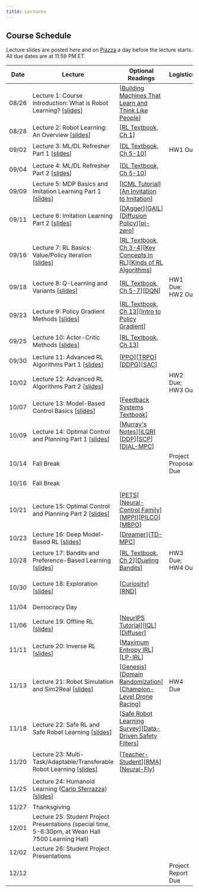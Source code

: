 ```yaml
---
title: Lectures
---
```


## Course Schedule

Lecture slides are posted here and on [Piazza](https://piazza.com/cmu/fall2025/16831/home) a day before the lecture starts. All due dates are at 11:59 PM ET.

| Date | Lecture| Optional Readings | Logistics | Topic Groups|
|------------|--------------------------------------------------------------------------------------------------|--------------------------------------------------------------------------------------------------------------------------|-----------------------------------|--------------------------------------------|
| 08/26| Lecture 1: Course Introduction: What is Robot Learning? [[slides](https://drive.google.com/file/d/1BDNXjOBxfP50mi9NN30HVuFdQIDJVjwB/view?usp=sharing)] | [[Building Machines That Learn and Think Like People](https://arxiv.org/abs/1604.00289)]|| 🔴 Introduction   |
| 08/28| Lecture 2: Robot Learning: An Overview [[slides](https://drive.google.com/file/d/1csE3wI_l-vvfxEm1CPAGs-c0DiZptHew/view?usp=sharing)]| [[RL Textbook, Ch 1](http://incompleteideas.net/book/RLbook2018.pdf)]  || 🔴 Introduction   |
| 09/02| Lecture 3: ML/DL Refresher Part 1 [[slides](https://drive.google.com/file/d/1DBU-SAEHJF-uSagzAN7dQojKTyVStBjG/view?usp=sharing)] | [[DL Textbook, Ch 5-10](https://www.deeplearningbook.org/)]| HW1 Out   | 🟠 ML/DL Refresher|
| 09/04| Lecture 4: ML/DL Refresher Part 2 [[slides](https://drive.google.com/file/d/1MqjeN4kWHewy-mrUWkCodfU8yqx6UmGV/view?usp=sharing)] | [[DL Textbook, Ch 5-10](https://www.deeplearningbook.org/)]|| 🟠 ML/DL Refresher|
| 09/09| Lecture 5: MDP Basics and Imitation Learning Part 1 [[slides](https://drive.google.com/file/d/1lIJT4AYb6CAv3i3Wi20lG3mHtzwXu-Z4/view?usp=sharing)] | [[ICML Tutorial](https://sites.google.com/view/icml2018-imitation-learning/)][[An Invitation to Imitation](https://www.ri.cmu.edu/pub_files/2015/3/InvitationToImitation_3_1415.pdf)] || 🟣 Imitation Learning   |
| 09/11| Lecture 6: Imitation Learning Part 2 [[slides](https://drive.google.com/file/d/1zGeeIS3sn26y3THppJVocyHChEyb_j8b/view?usp=sharing)] | [[DAgger](https://arxiv.org/pdf/1011.0686.pdf)][[GAIL](https://arxiv.org/pdf/1606.03476.pdf)][[Diffusion Policy](https://diffusion-policy.cs.columbia.edu/)][[pi-zero](https://www.physicalintelligence.company/blog/pi0)] || 🟣 Imitation Learning   |
| 09/16| Lecture 7: RL Basics: Value/Policy Iteration [[slides](https://drive.google.com/file/d/1k8jdkZyfrE0J1VKQMIU5O8_Q-cKzDBzn/view?usp=sharing)]| [[RL Textbook, Ch 3-4](http://incompleteideas.net/book/RLbook2018.pdf)][[Key Concepts in RL](https://spinningup.openai.com/en/latest/spinningup/rl_intro.html)][[Kinds of RL Algorithms](https://spinningup.openai.com/en/latest/spinningup/rl_intro2.html)] || 🟢 Model-Free RL  |
| 09/18| Lecture 8: Q-Learning and Variants [[slides](https://drive.google.com/file/d/1VHP9-mjdRj9v35bDEyEra4i1O66DPbrI/view?usp=sharing)] | [[RL Textbook, Ch 5-7](http://incompleteideas.net/book/RLbook2018.pdf)][[DQN](https://www.cs.toronto.edu/~vmnih/docs/dqn.pdf)] | HW1 Due; HW2 Out| 🟢 Model-Free RL  |
| 09/23| Lecture 9: Policy Gradient Methods [[slides](https://drive.google.com/file/d/1x6m86go6sfwYwPMCQFxS81i8JEtRQGXL/view?usp=sharing)] | [[RL Textbook, Ch 13](http://incompleteideas.net/book/RLbook2018.pdf)][[Intro to Policy Gradient](https://spinningup.openai.com/en/latest/spinningup/rl_intro3.html)] || 🟢 Model-Free RL  |
| 09/25| Lecture 10: Actor-Critic Methods [[slides](https://drive.google.com/file/d/10c0Mb14c7K3U6gzoxpqd9KTz2Piz9BmS/view?usp=sharing)] | [[RL Textbook, Ch 13](http://incompleteideas.net/book/RLbook2018.pdf)]|| 🟢 Model-Free RL  |
| 09/30| Lecture 11: Advanced RL Algorithms Part 1 [[slides](https://drive.google.com/file/d/1UUr3wBIOrSMIDSEUDBZyrCyHGVflHqEg/view?usp=sharing)] | [[PPO](https://arxiv.org/pdf/1707.06347)][[TRPO](https://arxiv.org/pdf/1502.05477.pdf)][[DDPG](https://arxiv.org/pdf/1509.02971.pdf)][[SAC](https://arxiv.org/abs/1801.01290)] || 🟢 Model-Free RL  |
| 10/02| Lecture 12: Advanced RL Algorithms Part 2 [[slides](https://drive.google.com/file/d/1UUr3wBIOrSMIDSEUDBZyrCyHGVflHqEg/view?usp=sharing)] | | HW2 Due; HW3 Out| 🟢 Model-Free RL  |
| 10/07| Lecture 13: Model-Based Control Basics [[slides](https://drive.google.com/file/d/1Kb9lkRlQYcjWUneMlhb0WLJeqIbsUjtq/view?usp=sharing)] | [[Feedback Systems Textbook](https://fbswiki.org/wiki/index.php/Feedback_Systems:_An_Introduction_for_Scientists_and_Engineers)] || 🔵 Model-Based RL|
| 10/09| Lecture 14: Optimal Control and Planning Part 1 [[slides](https://drive.google.com/file/d/1TuMuNZbmh7xJWHk4CWnPBGaVDIHxDx_0/view?usp=sharing)] | [[Murray's Notes](https://fbswiki.org/wiki/index.php/Supplement:_Optimization-Based_Control)][[iLQR](https://www.scitepress.org/PublishedPapers/2004/11439/pdf/index.html)][[DDP](https://ieeexplore.ieee.org/abstract/document/6386025)][[SCP](https://arc.aiaa.org/doi/epdf/10.2514/1.G000218)][[DIAL-MPC](https://lecar-lab.github.io/dial-mpc/)] || 🔵 Model-Based RL|
| 10/14| Fall Break| |Project Proposal Due | ⛱️|
| 10/16| Fall Break| || ⛱️|
| 10/21| Lecture 15: Optimal Control and Planning Part 2 [[slides](https://drive.google.com/file/d/1TuMuNZbmh7xJWHk4CWnPBGaVDIHxDx_0/view?usp=sharing)] | [[PETS](https://arxiv.org/abs/1805.12114)][[Neural-Control Family](https://www.gshi.me/blog/NeuralControl/)][[MPPI](https://homes.cs.washington.edu/~bboots/files/InformationTheoreticMPC.pdf)][[PILCO](https://www.cs.utexas.edu/users/sniekum/classes/RLFD-F15/papers/Deisenroth11.pdf)][[MBPO](https://arxiv.org/pdf/1906.08253.pdf)] |   | 🔵 Model-Based RL|
| 10/23| Lecture 16: Deep Model-Based RL [[slides](https://drive.google.com/file/d/14vQPKIHGcHq7_oHPKnavYpVpxcMItEgC/view?usp=sharing)] | [[Dreamer](https://arxiv.org/pdf/1912.01603.pdf)][[TD-MPC](https://nicklashansen.github.io/td-mpc/)]  || 🔵 Model-Based RL|
| 10/28| Lecture 17: Bandits and Preference-Based Learning [[slides](https://drive.google.com/file/d/10cms9W6qfliUuqpVjU3MxiuWyLmHimLx/view?usp=sharing)] | [[RL Textbook, Ch 2](http://incompleteideas.net/book/RLbook2018.pdf)][[Dueling Bandits](https://www.cs.cornell.edu/people/tj/publications/yue_etal_09a.pdf)] | HW3 Due; HW4 Out| 🟡 Bandits and Exploration   |
| 10/30| Lecture 18: Exploration [[slides](#)] | [[Curiosity](https://arxiv.org/pdf/1705.05363.pdf)][[RND](https://arxiv.org/pdf/1810.12894.pdf)] || 🟡 Bandits and Exploration   |
| 11/04| Democracy Day | || 🗳️|
| 11/06| Lecture 19: Offline RL [[slides](#)] | [[NeurIPS Tutorial](https://sites.google.com/view/offlinerltutorial-neurips2020/home)][[IQL](https://arxiv.org/abs/2110.06169)][[Diffuser](https://arxiv.org/abs/2205.09991)] | | ⚪ RL from Offline Data |
| 11/11| Lecture 20: Inverse RL [[slides](#)] | [[Maximum Entropy IRL](https://cdn.aaai.org/AAAI/2008/AAAI08-227.pdf)][[LP-IRL](https://ai.stanford.edu/~ang/papers/icml00-irl.pdf)] || ⚪ RL from Offline Data |
| 11/13| Lecture 21: Robot Simulation and Sim2Real [[slides](#)] | [[Genesis](https://genesis-embodied-ai.github.io/)][[Domain Randomization](https://arxiv.org/abs/1703.06907)][[Champion-Level Drone Racing](https://www.nature.com/articles/s41586-023-06419-4)] | HW4 Due| 🟤 Specialized Topics   |
| 11/18| Lecture 22: Safe RL and Safe Robot Learning [[slides](#)] | [[Safe Robot Learning Survey](https://www.annualreviews.org/doi/abs/10.1146/annurev-control-042920-020211)][[Data-Driven Safety Filters](https://ieeexplore.ieee.org/abstract/document/10266799)] || 🟤 Specialized Topics   |
| 11/20| Lecture 23: Multi-Task/Adaptable/Transferable Robot Learning [[slides](#)] | [[Teacher-Student](https://www.research-collection.ethz.ch/bitstream/handle/20.500.11850/448343/1/2020_science_robotics_lee_locomotion.pdf)][[RMA](https://arxiv.org/abs/2107.04034)][[Neural-Fly](https://arxiv.org/abs/2205.06908)] || 🟤 Specialized Topics |
| 11/25| Lecture 24: Humanoid Learning ([Carlo Sferrazza](https://sferrazza.cc/)) [[slides](#)] | | | 🟤 Specialized Topics |
| 11/27| Thanksgiving | || 🦃|
| 12/01| Lecture 25: Student Project Presentations (special time, 5-6:30pm, at Wean Hall 7500 Learning Hall) | || ⚫ Project  |
| 12/02| Lecture 26: Student Project Presentations | || ⚫ Project  |
| 12/12| | | Project Report Due | ✨ |
